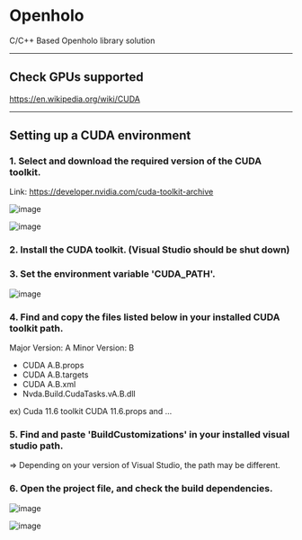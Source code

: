 # Openholo
C/C++ Based Openholo library solution

***
## Check GPUs supported
https://en.wikipedia.org/wiki/CUDA

***
## Setting up a CUDA environment

### 1. Select and download the required version of the CUDA toolkit.
Link: https://developer.nvidia.com/cuda-toolkit-archive

![image](https://github.com/Openhologram/Openholo/assets/54168276/3e78a0e7-f244-4018-8e2e-ec7059ceeebb)

![image](https://github.com/Openhologram/Openholo/assets/54168276/d5c54e88-a0bc-469d-8d88-b66ed786b65a)

### 2. Install the CUDA toolkit. (Visual Studio should be shut down)

### 3. Set the environment variable 'CUDA_PATH'. 
![image](https://github.com/Openhologram/Openholo/assets/54168276/e4a32054-ea03-441f-989b-3765285408db)

### 4. Find and copy the files listed below in your installed CUDA toolkit path.
Major Version: A
Minor Version: B
- CUDA A.B.props
- CUDA A.B.targets
- CUDA A.B.xml
- Nvda.Build.CudaTasks.vA.B.dll

ex) Cuda 11.6 toolkit
CUDA 11.6.props and ...

### 5. Find and paste 'BuildCustomizations' in your installed visual studio path.
   => Depending on your version of Visual Studio, the path may be different.

### 6. Open the project file, and check the build dependencies.
![image](https://github.com/Openhologram/Openholo/assets/54168276/2131656e-7f66-41bf-83e1-56b19d0faf83)

![image](https://github.com/Openhologram/Openholo/assets/54168276/d6507e1e-1651-415a-821d-17a23112ee61)
